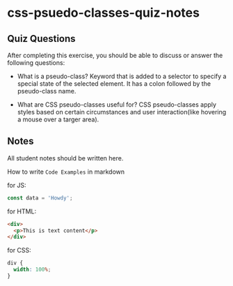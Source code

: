 # css-psuedo-classes-quiz-notes

## Quiz Questions

After completing this exercise, you should be able to discuss or answer the following questions:

- What is a pseudo-class?
  Keyword that is added to a selector to specify a special state of the selected element. It has a colon followed by the pseudo-class name.

- What are CSS pseudo-classes useful for?
  CSS pseudo-classes apply styles based on certain circumstances and user interaction(like hovering a mouse over a targer area).

## Notes

All student notes should be written here.

How to write `Code Examples` in markdown

for JS:

```javascript
const data = 'Howdy';
```

for HTML:

```html
<div>
  <p>This is text content</p>
</div>
```

for CSS:

```css
div {
  width: 100%;
}
```
